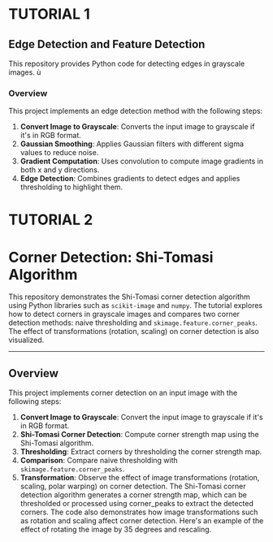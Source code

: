 # TUTORIAL 1
  ## Edge Detection and Feature Detection

This repository provides Python code for detecting edges in grayscale images. ù

### Overview

This project implements an edge detection method with the following steps:

1. **Convert Image to Grayscale**: Converts the input image to grayscale if it's in RGB format.
2. **Gaussian Smoothing**: Applies Gaussian filters with different sigma values to reduce noise.
3. **Gradient Computation**: Uses convolution to compute image gradients in both x and y directions.
4. **Edge Detection**: Combines gradients to detect edges and applies thresholding to highlight them.

# TUTORIAL 2
# Corner Detection: Shi-Tomasi Algorithm

This repository demonstrates the Shi-Tomasi corner detection algorithm using Python libraries such as `scikit-image` and `numpy`. The tutorial explores how to detect corners in grayscale images and compares two corner detection methods: naive thresholding and `skimage.feature.corner_peaks`. The effect of transformations (rotation, scaling) on corner detection is also visualized.

---

## Overview

This project implements corner detection on an input image with the following steps:

1. **Convert Image to Grayscale**: Convert the input image to grayscale if it's in RGB format.
2. **Shi-Tomasi Corner Detection**: Compute corner strength map using the Shi-Tomasi algorithm.
3. **Thresholding**: Extract corners by thresholding the corner strength map.
4. **Comparison**: Compare naive thresholding with `skimage.feature.corner_peaks`.
5. **Transformation**: Observe the effect of image transformations (rotation, scaling, polar warping) on corner detection.
The Shi-Tomasi corner detection algorithm generates a corner strength map, which can be thresholded or processed using corner_peaks to extract the detected corners. The code also demonstrates how image transformations such as rotation and scaling affect corner detection. Here's an example of the effect of rotating the image by 35 degrees and rescaling.

